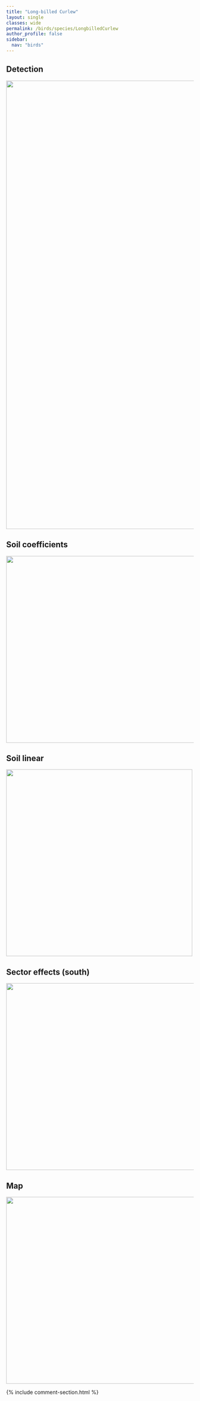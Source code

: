 ```yaml
---
title: "Long-billed Curlew"
layout: single
classes: wide
permalink: /birds/species/LongbilledCurlew
author_profile: false
sidebar:
  nav: "birds"
---
```


<h2>Detection</h2>

<a href="https://drive.google.com/uc?export=view&id=1HB1BqD5lrnN4k1MZ_JKsrqcIBI3yJVWs">
<img src="https://drive.google.com/uc?export=view&id=1HB1BqD5lrnN4k1MZ_JKsrqcIBI3yJVWs" height = "1200" width = "800">
</a>

<h2>Soil coefficients</h2>

<a href="https://drive.google.com/uc?export=view&id=1JUuSQU0oKwe6cdfMRAuNrnYM12__07_p">
<img src="https://drive.google.com/uc?export=view&id=1JUuSQU0oKwe6cdfMRAuNrnYM12__07_p" height = "500" width = "1000">
</a>

<h2>Soil linear</h2>

<a href="https://drive.google.com/uc?export=view&id=12o39pCoZyEJN1_PKDDDfnqCo9Ru-cBXo">
<img src="https://drive.google.com/uc?export=view&id=12o39pCoZyEJN1_PKDDDfnqCo9Ru-cBXo" height = "500" width = "500">
</a>

<h2>Sector effects (south)</h2>

<a href="https://drive.google.com/uc?export=view&id=10BPTjoVWue6pPpyPRYPu-ws7Vvu2Nst2">
<img src="https://drive.google.com/uc?export=view&id=10BPTjoVWue6pPpyPRYPu-ws7Vvu2Nst2" height = "500" width = "1000">
</a>

<h2>Map</h2>

<a href="https://drive.google.com/uc?export=view&id=1zF8GaD91puAmnv2lst6efY1qocIQAEqW">
<img src="https://drive.google.com/uc?export=view&id=1zF8GaD91puAmnv2lst6efY1qocIQAEqW" height = "500" width = "1500">
</a>

{% include comment-section.html %}
